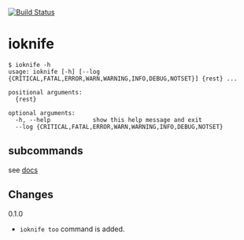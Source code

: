 [![Build Status](https://travis-ci.org/podhmo/ioknife.svg?branch=master)](https://travis-ci.org/podhmo/ioknife)

# ioknife

```console
$ ioknife -h
usage: ioknife [-h] [--log {CRITICAL,FATAL,ERROR,WARN,WARNING,INFO,DEBUG,NOTSET}] {rest} ...

positional arguments:
  {rest}

optional arguments:
  -h, --help            show this help message and exit
  --log {CRITICAL,FATAL,ERROR,WARN,WARNING,INFO,DEBUG,NOTSET}
```

## subcommands

see [docs](https://github.com/podhmo/ioknife/tree/master/docs)

## Changes

0.1.0

- `ioknife too` command is added.
